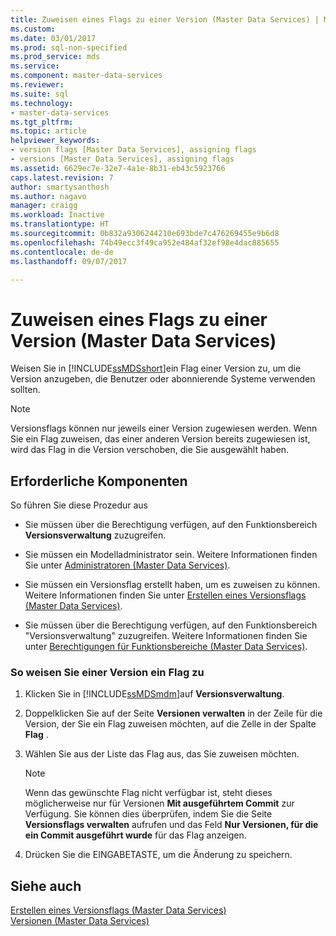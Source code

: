 ```yaml
---
title: Zuweisen eines Flags zu einer Version (Master Data Services) | Microsoft-Dokumentation
ms.custom: 
ms.date: 03/01/2017
ms.prod: sql-non-specified
ms.prod_service: mds
ms.service: 
ms.component: master-data-services
ms.reviewer: 
ms.suite: sql
ms.technology:
- master-data-services
ms.tgt_pltfrm: 
ms.topic: article
helpviewer_keywords:
- version flags [Master Data Services], assigning flags
- versions [Master Data Services], assigning flags
ms.assetid: 6629ec7e-32e7-4a1e-8b31-eb43c5923766
caps.latest.revision: 7
author: smartysanthosh
ms.author: nagavo
manager: craigg
ms.workload: Inactive
ms.translationtype: HT
ms.sourcegitcommit: 0b832a9306244210e693bde7c476269455e9b6d8
ms.openlocfilehash: 74b49ecc3f49ca952e484af32ef98e4dac885655
ms.contentlocale: de-de
ms.lasthandoff: 09/07/2017

---
```

# <a name="assign-a-flag-to-a-version-master-data-services"></a>Zuweisen eines Flags zu einer Version (Master Data Services)
  Weisen Sie in [!INCLUDE[ssMDSshort](../includes/ssmdsshort-md.md)]ein Flag einer Version zu, um die Version anzugeben, die Benutzer oder abonnierende Systeme verwenden sollten.  
  
> [!NOTE]  
>  Versionsflags können nur jeweils einer Version zugewiesen werden. Wenn Sie ein Flag zuweisen, das einer anderen Version bereits zugewiesen ist, wird das Flag in die Version verschoben, die Sie ausgewählt haben.  
  
## <a name="prerequisites"></a>Erforderliche Komponenten  
 So führen Sie diese Prozedur aus  
  
-   Sie müssen über die Berechtigung verfügen, auf den Funktionsbereich **Versionsverwaltung** zuzugreifen.  
  
-   Sie müssen ein Modelladministrator sein. Weitere Informationen finden Sie unter [Administratoren &#40;Master Data Services&#41;](../master-data-services/administrators-master-data-services.md).  
  
-   Sie müssen ein Versionsflag erstellt haben, um es zuweisen zu können. Weitere Informationen finden Sie unter [Erstellen eines Versionsflags &#40;Master Data Services&#41;](../master-data-services/create-a-version-flag-master-data-services.md).  
  
-   Sie müssen über die Berechtigung verfügen, auf den Funktionsbereich "Versionsverwaltung" zuzugreifen. Weitere Informationen finden Sie unter [Berechtigungen für Funktionsbereiche &#40;Master Data Services&#41;](../master-data-services/functional-area-permissions-master-data-services.md).  
  
### <a name="to-assign-a-flag-to-a-version"></a>So weisen Sie einer Version ein Flag zu  
  
1.  Klicken Sie in [!INCLUDE[ssMDSmdm](../includes/ssmdsmdm-md.md)]auf **Versionsverwaltung**.  
  
2.  Doppelklicken Sie auf der Seite **Versionen verwalten** in der Zeile für die Version, der Sie ein Flag zuweisen möchten, auf die Zelle in der Spalte **Flag** .  
  
3.  Wählen Sie aus der Liste das Flag aus, das Sie zuweisen möchten.  
  
    > [!NOTE]  
    >  Wenn das gewünschte Flag nicht verfügbar ist, steht dieses möglicherweise nur für Versionen **Mit ausgeführtem Commit** zur Verfügung. Sie können dies überprüfen, indem Sie die Seite **Versionsflags verwalten** aufrufen und das Feld **Nur Versionen, für die ein Commit ausgeführt wurde** für das Flag anzeigen.  
  
4.  Drücken Sie die EINGABETASTE, um die Änderung zu speichern.  
  
## <a name="see-also"></a>Siehe auch  
 [Erstellen eines Versionsflags &#40;Master Data Services&#41;](../master-data-services/create-a-version-flag-master-data-services.md)   
 [Versionen &#40;Master Data Services&#41;](../master-data-services/versions-master-data-services.md)  
  
  

